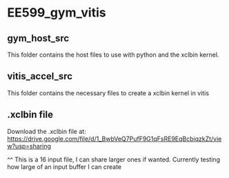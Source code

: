 # EE599_gym_vitis

## gym_host_src

This folder contains the host files to use with python and the xclbin kernel. 

## vitis_accel_src

This folder contains the necessary files to create a xclbin kernel in vitis

## .xclbin file

Download the .xclbin file at:
https://drive.google.com/file/d/1_BwbVeQ7PufF9G1qFsRE9EqBcbiqzkZt/view?usp=sharing

^^ This is a 16 input file, I can share larger ones if wanted. Currently testing how large of an input buffer I can create
